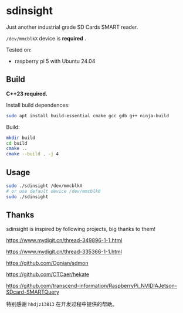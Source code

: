 # sdinsight

Just another industrial grade SD Cards SMART reader.

`/dev/mmcblkX` device is **required** .

Tested on:

* raspberry pi 5 with Ubuntu 24.04

## Build

**C++23 required.**

Install build dependences:

```bash
sudo apt install build-essential cmake gcc gdb g++ ninja-build
```

Build:

```bash
mkdir build
cd build
cmake ..
cmake --build . -j 4
```

## Usage

```bash
sudo ./sdinsight /dev/mmcblkX
# or use default device /dev/mmcblk0
sudo ./sdinsight
```


## Thanks

sdinsight is inspired by following projects, big thanks to them!

https://www.mydigit.cn/thread-349896-1-1.html

https://www.mydigit.cn/thread-335366-1-1.html

https://github.com/Ognian/sdmon

https://github.com/CTCaer/hekate

https://github.com/transcend-information/RaspberryPi_NVIDIAJetson-SDcard-SMARTQuery

特别感谢 `hhdjz13813` 在开发过程中提供的帮助。